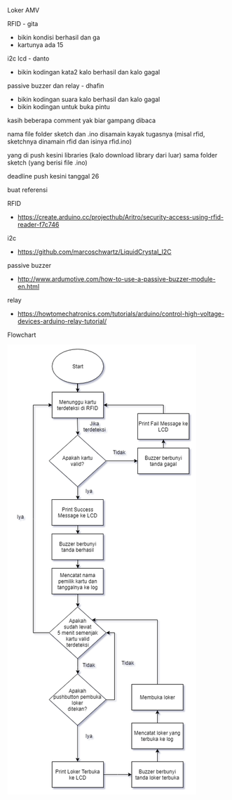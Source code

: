 Loker AMV

RFID - gita
- bikin kondisi berhasil dan ga
- kartunya ada 15

i2c lcd - danto
- bikin kodingan kata2 kalo berhasil dan kalo gagal

passive buzzer dan relay - dhafin
- bikin kodingan suara kalo berhasil dan kalo gagal
- bikin kodingan untuk buka pintu

kasih beberapa comment yak biar gampang dibaca

nama file folder sketch dan .ino disamain kayak tugasnya (misal rfid, sketchnya dinamain rfid dan isinya rfid.ino)

yang di push kesini libraries (kalo download library dari luar) sama folder sketch (yang berisi file .ino)

deadline push kesini tanggal 26

buat referensi

RFID
- https://create.arduino.cc/projecthub/Aritro/security-access-using-rfid-reader-f7c746

i2c
- https://github.com/marcoschwartz/LiquidCrystal_I2C

passive buzzer
- http://www.ardumotive.com/how-to-use-a-passive-buzzer-module-en.html

relay
- https://howtomechatronics.com/tutorials/arduino/control-high-voltage-devices-arduino-relay-tutorial/

Flowchart

![Flowchart](images/flowchart_loker-amv.png)
